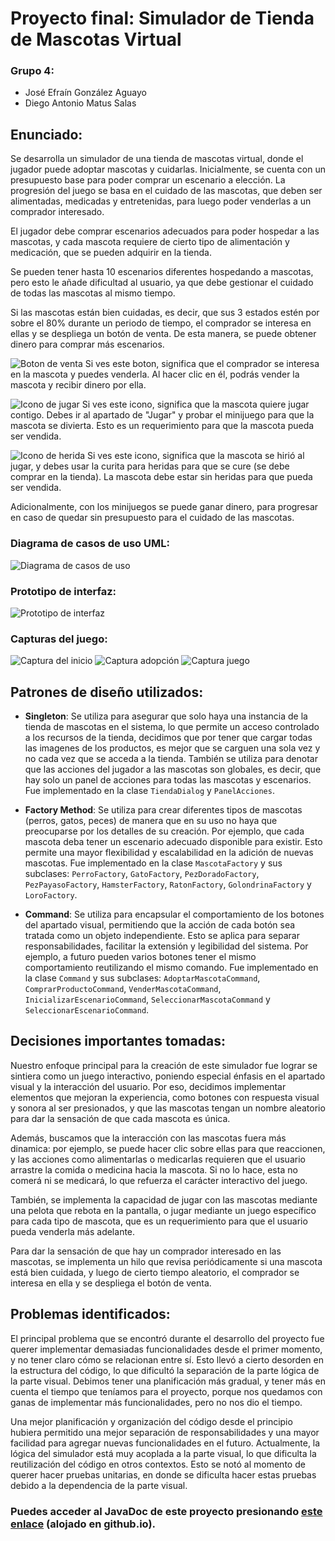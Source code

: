 # Proyecto final: Simulador de Tienda de Mascotas Virtual
### Grupo 4:
* José Efraín González Aguayo
* Diego Antonio Matus Salas
## Enunciado:
Se desarrolla un simulador de una tienda de mascotas virtual, donde el jugador puede adoptar mascotas y cuidarlas. Inicialmente, se cuenta con un presupuesto base
para poder comprar un escenario a elección. La progresión del juego se basa en el cuidado de las mascotas, que deben ser alimentadas, medicadas y entretenidas, para luego poder venderlas a un comprador interesado.

El jugador debe comprar escenarios adecuados para poder hospedar a las mascotas, y cada mascota requiere de cierto tipo de alimentación y medicación, que se pueden adquirir en la tienda.

Se pueden tener hasta 10 escenarios diferentes hospedando a mascotas, pero esto le añade dificultad al usuario, ya que debe gestionar el cuidado de todas las mascotas al mismo tiempo.

Si las mascotas están bien cuidadas, es decir, que sus 3 estados estén por sobre el 80% durante un periodo de tiempo, el comprador se interesa en ellas y se despliega un botón de venta.
De esta manera, se puede obtener dinero para comprar más escenarios.

![Boton de venta](https://github.com/Diego-Mtus/Proyecto-Final-DOO/blob/main/src/main/resources/interfaz/botonVenderMascota.png?raw=true "Botón de venta")
Si ves este boton, significa que el comprador se interesa en la mascota y puedes venderla. Al hacer clic en él, podrás vender la mascota y recibir dinero por ella.

![Icono de jugar](https://raw.githubusercontent.com/Diego-Mtus/Proyecto-Final-DOO/refs/heads/main/src/main/resources/interfaz/iconoQuiereJugar.png "Icono de jugar")
Si ves este icono, significa que la mascota quiere jugar contigo. Debes ir al apartado de "Jugar" y probar el minijuego para que la mascota se divierta.
Esto es un requerimiento para que la mascota pueda ser vendida.

![Icono de herida](https://github.com/Diego-Mtus/Proyecto-Final-DOO/blob/main/src/main/resources/interfaz/iconoIsHerido.png?raw=true "Icono de herida")
Si ves este icono, significa que la mascota se hirió al jugar, y debes usar la curita para heridas para que se cure (se debe comprar en la tienda).
La mascota debe estar sin heridas para que pueda ser vendida.

Adicionalmente, con los minijuegos se puede ganar dinero, para progresar en caso de quedar sin presupuesto para el cuidado de las mascotas.

### Diagrama de casos de uso UML:
![Diagrama de casos de uso](https://github.com/Diego-Mtus/Proyecto-Final-DOO/blob/main/DiagramaDeCasos.png?raw=true "Diagrama de casos de uso ")

### Prototipo de interfaz:
![Prototipo de interfaz](https://github.com/Diego-Mtus/Proyecto-Final-DOO/blob/main/Prototipo.png?raw=true "Prototipo de interfaz")

### Capturas del juego:

![Captura del inicio](Captura1.png "Captura del inicio")
![Captura adopción](Captura2.png "Captura de la tienda")
![Captura juego](Captura3.png "Captura de la tienda")


## Patrones de diseño utilizados:
* **Singleton**: Se utiliza para asegurar que solo haya una instancia de la tienda de mascotas en el sistema, lo que permite un acceso controlado a los recursos de la tienda,
decidimos que por tener que cargar todas las imagenes de los productos, es mejor que se carguen una sola vez y no cada vez que se acceda a la tienda.
También se utiliza para denotar que las acciones del jugador a las mascotas son globales, es decir, que hay solo un panel de acciones para todas las mascotas y escenarios.
Fue implementado en la clase `TiendaDialog` y `PanelAcciones`.


* **Factory Method**: Se utiliza para crear diferentes tipos de mascotas (perros, gatos, peces) de manera que en su uso no
haya que preocuparse por los detalles de su creación. Por ejemplo, que cada mascota deba tener un escenario adecuado disponible para existir.
Esto permite una mayor flexibilidad y escalabilidad en la adición de nuevas mascotas. Fue implementado en la clase `MascotaFactory` y sus subclases:
`PerroFactory`, `GatoFactory`, `PezDoradoFactory`, `PezPayasoFactory`, `HamsterFactory`, `RatonFactory`, `GolondrinaFactory` y `LoroFactory`.

  
* **Command**: Se utiliza para encapsular el comportamiento de los botones del apartado visual, permitiendo que la acción de cada botón sea tratada como un objeto independiente.
Esto se aplica para separar responsabilidades, facilitar la extensión y legibilidad del sistema. Por ejemplo, a futuro pueden varios botones tener el mismo comportamiento reutilizando el mismo comando.
Fue implementado en la clase `Command` y sus subclases: `AdoptarMascotaCommand`, `ComprarProductoCommand`, `VenderMascotaCommand`, `InicializarEscenarioCommand`, `SeleccionarMascotaCommand` y `SeleccionarEscenarioCommand`.

## Decisiones importantes tomadas:
Nuestro enfoque principal para la creación de este simulador fue lograr se sintiera como un juego interactivo, poniendo especial énfasis en el apartado visual
y la interacción del usuario. Por eso, decidimos implementar elementos que mejoran la experiencia, como botones con respuesta visual y sonora al ser presionados,
y que las mascotas tengan un nombre aleatorio para dar la sensación de que cada mascota es única. 

Además, buscamos que la interacción con las mascotas fuera más dinamica:
por ejemplo, se puede hacer clic sobre ellas para que reaccionen, y las acciones como alimentarlas o medicarlas requieren que el usuario arrastre
la comida o medicina hacia la mascota. Si no lo hace, esta no comerá ni se medicará, lo que refuerza el carácter interactivo del juego. 

También, se implementa la capacidad de jugar con las mascotas mediante una pelota que rebota en la pantalla, o jugar mediante un juego específico para cada tipo de mascota,
que es un requerimiento para que el usuario pueda venderla más adelante.

Para dar la sensación de que hay un comprador interesado en las mascotas, se implementa un hilo que revisa periódicamente si una mascota está bien
cuidada, y luego de cierto tiempo aleatorio, el comprador se interesa en ella y se despliega el botón de venta.

## Problemas identificados:
El principal problema que se encontró durante el desarrollo del proyecto fue querer implementar demasiadas funcionalidades desde el primer momento,
y no tener claro cómo se relacionan entre sí. Esto llevó a cierto desorden en la estructura del código, lo que dificultó la separación de
la parte lógica de la parte visual. Debimos tener una planificación más gradual, y tener más en cuenta el tiempo que teníamos para el proyecto, porque
nos quedamos con ganas de implementar más funcionalidades, pero no nos dio el tiempo. 

Una mejor planificación y organización del código desde el principio
hubiera permitido una mejor separación de responsabilidades y una mayor facilidad para agregar nuevas funcionalidades en el futuro. Actualmente, la lógica del simulador
está muy acoplada a la parte visual, lo que dificulta la reutilización del código en otros contextos. Esto se notó al momento de querer hacer pruebas unitarias,
en donde se dificulta hacer estas pruebas debido a la dependencia de la parte visual.

### Puedes acceder al JavaDoc de este proyecto presionando [este enlace](https://diego-mtus.github.io/proyectofinal-javadoc/) (alojado en github.io).